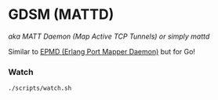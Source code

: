 # GDSM (MATTD)

_aka MATT Daemon (Map Active TCP Tunnels) or simply mattd_

Similar to [EPMD (Erlang Port Mapper Daemon)](http://erlang.org/doc/man/epmd.html) but for Go!

### Watch

`./scripts/watch.sh`
